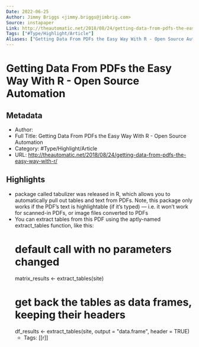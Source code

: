 ```yaml
---
Date: 2022-06-25
Author: Jimmy Briggs <jimmy.briggs@jimbrig.com>
Source: instapaper
Link: http://theautomatic.net/2018/08/24/getting-data-from-pdfs-the-easy-way-with-r/
Tags: ["#Type/Highlight/Article"]
Aliases: ["Getting Data From PDFs the Easy Way With R - Open Source Automation", "Getting Data From PDFs the Easy Way With R - Open Source Automation"]
---
```

# Getting Data From PDFs the Easy Way With R - Open Source Automation

## Metadata
- Author: 
- Full Title: Getting Data From PDFs the Easy Way With R - Open Source Automation
- Category: #Type/Highlight/Article
- URL: http://theautomatic.net/2018/08/24/getting-data-from-pdfs-the-easy-way-with-r/

## Highlights
- package called tabulizer was released in R, which allows you to automatically pull out tables and text from PDFs. Note, this package only works if the PDF’s text is highlightable (if it’s typed) — i.e. it won’t work for scanned-in PDFs, or image files converted to PDFs
- You can extract tables from this PDF using the aptly-named extract_tables function, like this:
  # default call with no parameters changed
  matrix_results <- extract_tables(site)
  # get back the tables as data frames, keeping their headers
  df_results <- extract_tables(site, output = "data.frame", header = TRUE)
    - Tags: [[r]] 
